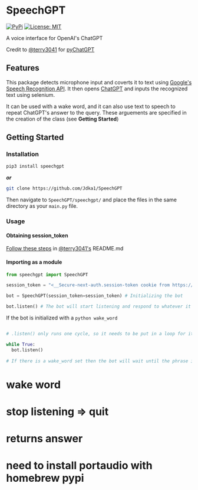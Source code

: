 # SpeechGPT

[![PyPi](https://img.shields.io/pypi/v/speechgpt.svg)](https://pypi.python.org/pypi/speechgpt)
[![License: MIT](https://img.shields.io/badge/License-MIT-yellow.svg)](https://opensource.org/licenses/MIT)

A voice interface for OpenAI's ChatGPT

Credit to [@terry3041](https://github.com/terry3041) for [pyChatGPT](https://github.com/terry3041/pyChatGPT)

## Features

This package detects microphone input and coverts it to text using [Google's Speech Recognition API](https://cloud.google.com/speech-to-text). It then opens [ChatGPT](https://chat.openai.com/chat) and inputs the recognized text using selenium.

It can be used with a wake word, and it can also use text to speech to repeat ChatGPT's answer to the query. These arguements are specified in the creation of the class (see **Getting Started**)


## Getting Started

### Installation
```bash
pip3 install speechgpt
```

***or***

```bash
git clone https://github.com/Jdka1/SpeechGPT
```

Then navigate to ```SpeechGPT/speechgpt/``` and place the files in the same directory as your ```main.py``` file.


### Usage

#### Obtaining session_token

[Follow these steps](https://github.com/terry3041/pyChatGPT#usage) in [@terry3041's](https://github.com/terry3041) README.md

#### Importing as a module

```python
from speechgpt import SpeechGPT

session_token = "<__Secure-next-auth.session-token cookie from https://chat.openai.com/chat>"

bot = SpeechGPT(session_token=session_token) # Initializing the bot

bot.listen() # The bot will start listening and respond to whatever it is prompted with using ChatGPT
```
If the bot is initialized with a ```python
wake_word``` 

```python

```

```python
# .listen() only runs one cycle, so it needs to be put in a loop for it to answer more than one prompt

while True:
  bot.listen()
  
# If there is a wake_word set then the bot will wait until the phrase is spoken, then start listening
```



# wake word

# stop listening => quit

# returns answer

# need to install portaudio with homebrew pypi
